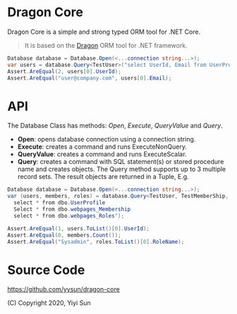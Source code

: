 ﻿Dragon Core
============

Dragon Core is a simple and strong typed ORM tool for .NET Core.

> It is based on the [Dragon](http://github.com/yysun/dragon) ORM tool for .NET framework.

```C#
Database database = Database.Open(<...connection string...>);
var users = database.Query<TestUser>("select UserId, Email from UserProfile where UserId=@UserId", new { UserId = 2 }).ToList();
Assert.AreEqual(2, users[0].UserId);
Assert.AreEqual("user@company.com", users[0].Email);
```

API
================
The Database Class has methods: _Open_, _Execute_, _QueryValue_ and _Query_.

* **Open**: opens database connection using a connection string.
* **Execute**: creates a command and runs ExecuteNonQuery.
* **QueryValue**: creates a command and runs ExecuteScalar.
* **Query**: creates a command with SQL statement(s) or stored procedure name and creates objects. The Query method supports up to 3 multiple record sets. The result objects are returned in a Tuple, E.g.

```C#
Database database = Database.Open(<...connection string...>);
var (users, members, roles) = database.Query<TestUser, TestMemberShip, TestUserRole>(@"
  select * from dbo.UserProfile
  Select * from dbo.webpages_Membership
  select * from dbo.webpages_Roles");

Assert.AreEqual(1, users.ToList()[0].UserId);
Assert.AreEqual(0, members.Count());
Assert.AreEqual("Sysadmin", roles.ToList()[0].RoleName);
```

Source Code
===========
https://github.com/yysun/dragon-core

(C) Copyright 2020, Yiyi Sun

